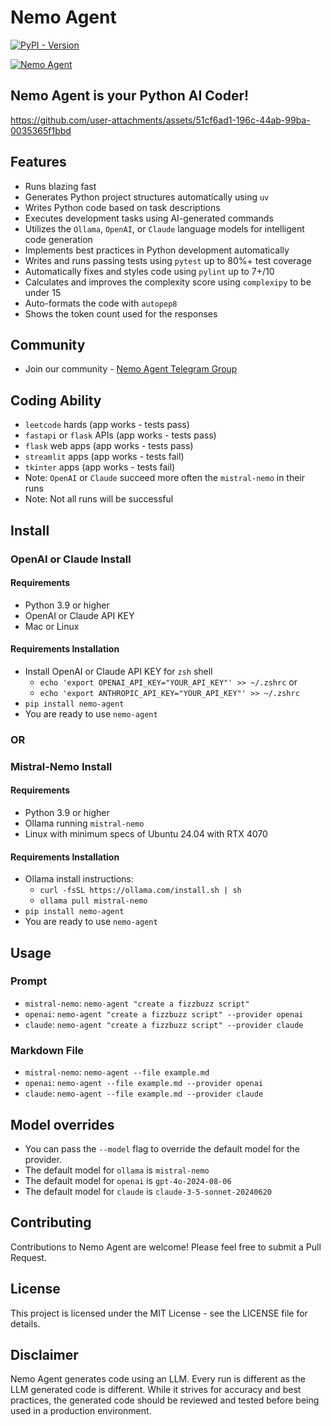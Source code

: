 # Nemo Agent

[![PyPI - Version](https://img.shields.io/pypi/v/nemo-agent)](https://pypi.org/project/nemo-agent/)

[![Nemo Agent](https://cdn.cometheart.com/nemo-agent-2.png)](https://cdn.cometheart.com/nemo-agent.mp4)

## Nemo Agent is your Python AI Coder!


https://github.com/user-attachments/assets/51cf6ad1-196c-44ab-99ba-0035365f1bbd


## Features
* Runs blazing fast
* Generates Python project structures automatically using `uv`
* Writes Python code based on task descriptions
* Executes development tasks using AI-generated commands
* Utilizes the `Ollama`, `OpenAI`, or `Claude` language models for intelligent code generation
* Implements best practices in Python development automatically
* Writes and runs passing tests using `pytest` up to 80%+ test coverage 
* Automatically fixes and styles code using `pylint` up to 7+/10
* Calculates and improves the complexity score using `complexipy` to be under 15
* Auto-formats the code with `autopep8`
* Shows the token count used for the responses

## Community
* Join our community - [Nemo Agent Telegram Group](https://t.me/+f-6nu2mUpgtiOGUx)

## Coding Ability
* `leetcode` hards (app works - tests pass)
* `fastapi` or `flask` APIs (app works - tests pass)
* `flask` web apps (app works - tests pass)
* `streamlit` apps (app works - tests fail)  
* `tkinter` apps (app works - tests fail)
* Note: `OpenAI` or `Claude` succeed more often the `mistral-nemo` in their runs
* Note: Not all runs will be successful

## Install 

### OpenAI or Claude Install

#### Requirements
* Python 3.9 or higher
* OpenAI or Claude API KEY
* Mac or Linux

#### Requirements Installation
* Install OpenAI or Claude API KEY for `zsh` shell
    * `echo 'export OPENAI_API_KEY="YOUR_API_KEY"' >> ~/.zshrc` or
    * `echo 'export ANTHROPIC_API_KEY="YOUR_API_KEY"' >> ~/.zshrc`
* `pip install nemo-agent`
* You are ready to use `nemo-agent`

### OR

### Mistral-Nemo Install

#### Requirements
* Python 3.9 or higher
* Ollama running `mistral-nemo`
* Linux with minimum specs of Ubuntu 24.04 with RTX 4070
  
#### Requirements Installation
* Ollama install instructions:
    * `curl -fsSL https://ollama.com/install.sh | sh`
    * `ollama pull mistral-nemo`
* `pip install nemo-agent`
* You are ready to use `nemo-agent`

## Usage

### Prompt
* `mistral-nemo`: `nemo-agent "create a fizzbuzz script"`
* `openai`: `nemo-agent "create a fizzbuzz script" --provider openai`
* `claude`: `nemo-agent "create a fizzbuzz script" --provider claude`

### Markdown File
* `mistral-nemo`: `nemo-agent --file example.md`
* `openai`: `nemo-agent --file example.md --provider openai`
* `claude`: `nemo-agent --file example.md --provider claude`

## Model overrides

* You can pass the `--model` flag to override the default model for the provider.
* The default model for `ollama` is `mistral-nemo`
* The default model for `openai` is `gpt-4o-2024-08-06`
* The default model for `claude` is `claude-3-5-sonnet-20240620`

## Contributing
Contributions to Nemo Agent are welcome! Please feel free to submit a Pull Request.

## License
This project is licensed under the MIT License - see the LICENSE file for details.

## Disclaimer
Nemo Agent generates code using an LLM. Every run is different as the LLM generated code is different. While it strives for accuracy and best practices, the generated code should be reviewed and tested before being used in a production environment.
